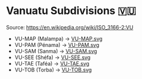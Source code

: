 # Vanuatu Subdivisions 🇻🇺

Source: https://en.wikipedia.org/wiki/ISO_3166-2:VU

* VU-MAP (Malampa) -> [VU-MAP.svg](https://github.com/amckenna41/iso3166-flag-icons/blob/main/iso3166-2-icons/VU/VU-MAP.svg)
* VU-PAM (Pénama) -> [VU-PAM.svg](https://github.com/amckenna41/iso3166-flag-icons/blob/main/iso3166-2-icons/VU/VU-PAM.svg)
* VU-SAM (Sanma) -> [VU-SAM.svg](https://github.com/amckenna41/iso3166-flag-icons/blob/main/iso3166-2-icons/VU/VU-SAM.svg)
* VU-SEE (Shéfa) -> [VU-SEE.svg](https://github.com/amckenna41/iso3166-flag-icons/blob/main/iso3166-2-icons/VU/VU-SEE.svg)
* VU-TAE (Taféa) -> [VU-TAE.svg](https://github.com/amckenna41/iso3166-flag-icons/blob/main/iso3166-2-icons/VU/VU-TAE.svg)
* VU-TOB (Torba) -> [VU-TOB.svg](https://github.com/amckenna41/iso3166-flag-icons/blob/main/iso3166-2-icons/VU/VU-TOB.svg)
